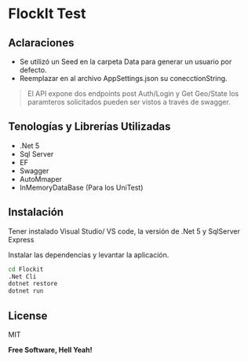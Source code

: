 # FlockIt Test

## Aclaraciones

- Se utilizó un Seed en la carpeta Data para generar un usuario por defecto.
- Reemplazar en al archivo AppSettings.json su conecctionString.




> El API expone dos endpoints post Auth/Login y Get Geo/State
> los paramteros solicitados pueden ser vistos a través de swagger.

## Tenologías y Librerías Utilizadas
- .Net 5 
- Sql Server
- EF 
- Swagger
- AutoMmaper
- InMemoryDataBase (Para los UniTest)

## Instalación
Tener instalado Visual Studio/ VS code, la versión de .Net 5
y SqlServer Express

Instalar las dependencias y levantar la aplicación.

```sh
cd Flockit
.Net Cli
dotnet restore 
dotnet run
```


## License

MIT

**Free Software, Hell Yeah!**
